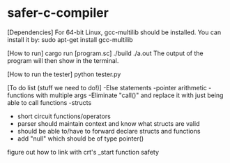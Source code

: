 # safer-c-compiler

[Dependencies]
For 64-bit Linux, gcc-multilib should be installed.
You can install it by: sudo apt-get install gcc-multilib

[How to run]
cargo run [program.sc]
./build
./a.out
The output of the program will then show in the terminal.

[How to run the tester]
python tester.py

[To do list (stuff we need to do!)]
-Else statements
-pointer arithmetic
-functions with multiple args
-Eliminate "call()" and replace it with just being able to call functions
-structs
- short circuit functions/operators
- parser should maintain context and know what structs are valid
- should be able to/have to forward declare structs and functions
- add "null" which should be of type pointer()

figure out how to link with crt's _start function
safety